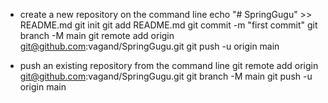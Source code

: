 - create a new repository on the command line
echo "# SpringGugu" >> README.md
git init
git add README.md
git commit -m "first commit"
git branch -M main
git remote add origin git@github.com:vagand/SpringGugu.git
git push -u origin main

- push an existing repository from the command line
git remote add origin git@github.com:vagand/SpringGugu.git
git branch -M main
git push -u origin main